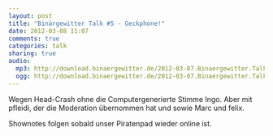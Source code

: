 ```yaml
---
layout: post
title: "Binärgewitter Talk #5 - Geckphone!"
date: 2012-03-08 11:07
comments: true
categories: talk
sharing: true
audio:
  mp3: http://download.binaergewitter.de/2012-03-07.Binaergewitter.Talk.5.mp3
  ogg: http://download.binaergewitter.de/2012-03-07.Binaergewitter.Talk.5.ogg
---
```

Wegen Head-Crash ohne die Computergenerierte Stimme Ingo. Aber mit pfleidi, der die Moderation übernommen hat und sowie Marc und felix.

Shownotes folgen sobald unser Piratenpad wieder online ist.

